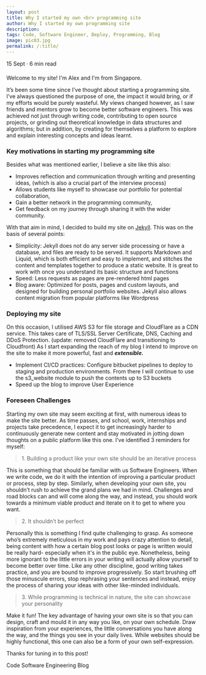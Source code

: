 ```yaml
---
layout: post
title: Why I started my own <br> programming site
author: Why I started my own programming site
description:
tags: Code, Software Engineer, Deploy, Programming, Blog
image: pic03.jpg
permalink: /:title/
---
```

<div style="font-size:14px;margin-bottom:20px;"> 15 Sept &#183; 6 min read </div>

Welcome to my site! I'm Alex and I'm from Singapore.

It’s been some time since I’ve thought about starting a programming site. I’ve always questioned the purpose of one, the impact it would bring, or if my efforts would be purely wasteful.
My views changed however, as I saw friends and mentors grow to become better software engineers. This was achieved not just through writing code, contributing to open source projects, or grinding out theoretical knowledge in data structures and algorithms; but in addition, by creating for themselves a platform to explore and explain interesting concepts and ideas learnt.

<h3> Key motivations in starting my programming site</h3>

Besides what was mentioned earlier,  I believe a site like this also:
- Improves reflection and communication through writing and presenting ideas, (which is also a crucial part of the interview process)
- Allows students like myself to showcase our portfolio for potential collaboration,
- Gain a better network in the programming community,
- Get feedback on my journey through sharing it with the wider community.

 With that aim in mind, I decided to build my site on <a href="https://jekyllrb.com/"> Jekyll</a>. This was on the basis of several points:
* Simplicity:  Jekyll does not do any server side processing or have a database, and files are ready to be served. It supports Markdown and Liquid, which is both efficient and easy to implement, and stitches the content and templates together to produce a static website. It is great to work with once you understand its basic structure and functions
* Speed: Less requests as pages are pre-rendered html pages
* Blog aware: Optimized for posts, pages and custom layouts, and designed for building personal portfolio websites. Jekyll also allows content migration from popular platforms like Wordpress

<h3> Deploying my site </h3>

On this occasion, I utilised AWS S3 for file storage and CloudFlare as a CDN service. This takes care of TLS/SSL Server Certificate, DNS, Caching and DDoS Protection. (update: removed CloudFlare and transitioning to Cloudfront)
As I start expanding the reach of my blog I intend to improve on the site to make it more powerful, fast and <b><i>extensible.</i></b>
- Implement CI/CD practices: Configure bitbucket pipelines to deploy to staging and production environments. From there I will continue to use the s3_website module to push the contents up to S3 buckets
- Speed up the blog to improve User Experience


<h3> Foreseen Challenges </h3>

Starting my own site may seem exciting at first, with numerous ideas to make the site better. As time passes, and school, work, internships and projects take precedence, I expect it to get increasingly harder to continuously generate new content and stay motivated in jotting down thoughts on a public platform like this one. I’ve identified 3 reminders for myself:

<blockquote> 1. Building a product like your own site should be an iterative process </blockquote>
This is something that should be familiar with us Software Engineers. When we write code, we do it with the intention of improving a particular product or process, step by step. Similarly, when developing your own site, you shouldn’t rush to achieve the grand plans we had in mind. Challenges and road blocks can and will come along the way, and instead, you should work towards a minimum viable product and iterate on it to get to where you want.


<blockquote> 2. It shouldn’t be perfect </blockquote>
Personally this is something I find quite challenging to grasp. As someone who’s extremely meticulous in my work and pays crazy attention to detail, being content with how a certain blog post looks or page is written would be really hard- especially when it's in the public eye. Nonetheless, being more ignorant to the little errors in your writing will actually allow yourself to become better over time. Like any other discipline, good writing takes practice, and you are bound to improve progressively. So start brushing off those minuscule errors, stop rephrasing your sentences and instead, enjoy the process of sharing your ideas with other like-minded individuals.


<blockquote> 3. While programming is technical in nature, the site can showcase your personality </blockquote>
Make it fun! The key advantage of having your own site is so that you can design, craft and mould it in any way you like, on your own schedule. Draw inspiration from your experiences, the little conversations you have along the way, and the things you see in your daily lives. While websites should be highly functional, this one can also be a form of your own self-expression.


Thanks for tuning in to this post!

<span class="badge badge-secondary">Code</span>
<span class="badge badge-secondary">Software Engineering</span>
<span class="badge badge-secondary">Blog</span>
